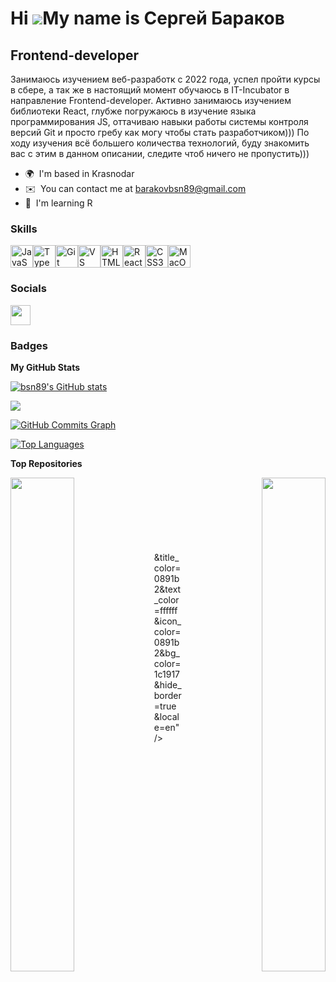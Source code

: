 Hi ![](https://user-images.githubusercontent.com/18350557/176309783-0785949b-9127-417c-8b55-ab5a4333674e.gif)My name is Сергей Бараков
======================================================================================================================================

Frontend-developer
------------------

Занимаюсь изучением веб-разработк с 2022 года, успел пройти курсы в сбере, а так же в настоящий момент обучаюсь в IT-Incubator в направление Frontend-developer. Активно занимаюсь изучением библиотеки React, глубже погружаюсь в изучение языка программирования JS, оттачиваю навыки работы системы контроля версий Git и просто гребу как могу чтобы стать разработчиком))) По ходу изучения всё большего количества технологий, буду знакомить вас с этим в данном описании, следите чтоб ничего не пропустить)))

* 🌍  I'm based in Krasnodar
* ✉️  You can contact me at [barakovbsn89@gmail.com](mailto:barakovbsn89@gmail.com)
* 🧠  I'm learning R

### Skills


<p align="left">
<a href="https://developer.mozilla.org/en-US/docs/Web/JavaScript" target="_blank" rel="noreferrer"><img src="https://raw.githubusercontent.com/danielcranney/readme-generator/main/public/icons/skills/javascript-colored.svg" width="36" height="36" alt="JavaScript" /></a><a href="https://www.typescriptlang.org/" target="_blank" rel="noreferrer"><img src="https://raw.githubusercontent.com/danielcranney/readme-generator/main/public/icons/skills/typescript-colored.svg" width="36" height="36" alt="TypeScript" /></a><a href="https://git-scm.com/" target="_blank" rel="noreferrer"><img src="https://raw.githubusercontent.com/danielcranney/readme-generator/main/public/icons/skills/git-colored.svg" width="36" height="36" alt="Git" /></a><a href="https://code.visualstudio.com/" target="_blank" rel="noreferrer"><img src="https://raw.githubusercontent.com/danielcranney/readme-generator/main/public/icons/skills/visualstudiocode.svg" width="36" height="36" alt="VS Code" /></a><a href="https://developer.mozilla.org/en-US/docs/Glossary/HTML5" target="_blank" rel="noreferrer"><img src="https://raw.githubusercontent.com/danielcranney/readme-generator/main/public/icons/skills/html5-colored.svg" width="36" height="36" alt="HTML5" /></a><a href="https://reactjs.org/" target="_blank" rel="noreferrer"><img src="https://raw.githubusercontent.com/danielcranney/readme-generator/main/public/icons/skills/react-colored.svg" width="36" height="36" alt="React" /></a><a href="https://www.w3.org/TR/CSS/#css" target="_blank" rel="noreferrer"><img src="https://raw.githubusercontent.com/danielcranney/readme-generator/main/public/icons/skills/css3-colored.svg" width="36" height="36" alt="CSS3" /></a><a href="https://apple.com" target="_blank" rel="noreferrer"><img src="https://raw.githubusercontent.com/danielcranney/readme-generator/main/public/icons/skills/macos-colored.svg" width="36" height="36" alt="MacOS" /></a>
</p>


### Socials

<p align="left"> <a href="https://www.github.com/bsn89" target="_blank" rel="noreferrer"> <picture> <source media="(prefers-color-scheme: dark)" srcset="https://raw.githubusercontent.com/danielcranney/readme-generator/main/public/icons/socials/github-dark.svg" /> <source media="(prefers-color-scheme: light)" srcset="https://raw.githubusercontent.com/danielcranney/readme-generator/main/public/icons/socials/github.svg" /> <img src="https://raw.githubusercontent.com/danielcranney/readme-generator/main/public/icons/socials/github.svg" width="32" height="32" /> </picture> </a></p>

### Badges

<b>My GitHub Stats</b>

<a href="http://www.github.com/bsn89"><img src="https://github-readme-stats.vercel.app/api?username=bsn89&show_icons=true&hide=&count_private=true&title_color=64748b&text_color=ffffff&icon_color=64748b&bg_color=27272a&hide_border=true&show_icons=true" alt="bsn89's GitHub stats" /></a>

<a href="http://www.github.com/bsn89"><img src="https://github-readme-streak-stats.herokuapp.com/?user=bsn89&stroke=ffffff&background=27272a&ring=64748b&fire=64748b&currStreakNum=ffffff&currStreakLabel=64748b&sideNums=ffffff&sideLabels=ffffff&dates=ffffff&hide_border=true" /></a>

<a href="http://www.github.com/bsn89"><img src="https://github-readme-activity-graph.cyclic.app/graph?username=bsn89&bg_color=27272a&color=ffffff&line=64748b&point=ffffff&area_color=27272a&area=true&hide_border=true&custom_title=GitHub%20Commits%20Graph" alt="GitHub Commits Graph" /></a>

<a href="https://github.com/bsn89" align="left"><img src="https://github-readme-stats.vercel.app/api/top-langs/?username=bsn89&langs_count=10&title_color=64748b&text_color=ffffff&icon_color=64748b&bg_color=27272a&hide_border=true&locale=en&custom_title=Top%20%Languages" alt="Top Languages" /></a>

<b>Top Repositories</b>

<div width="100%" align="center"><a href="https://github.com/bsn89/walkingsamurai" align="left"><img align="left" width="45%" src="https://github-readme-stats.vercel.app/api/pin/?username=bsn89&repo=walkingsamurai&title_color=64748b&text_color=ffffff&icon_color=64748b&bg_color=27272a&hide_border=true&locale=en" /></a><a href="https://github.com/bsn89/todonew " align="right"><img align="right" width="45%" src="https://github-readme-stats.vercel.app/api/pin/?username=bsn89&repo=todonew &title_color=64748b&text_color=ffffff&icon_color=64748b&bg_color=27272a&hide_border=true&locale=en" /></a></div><br /><br /><br /><br /><br /><br /><br />&title_color=0891b2&text_color=ffffff&icon_color=0891b2&bg_color=1c1917&hide_border=true&locale=en" /></a>
